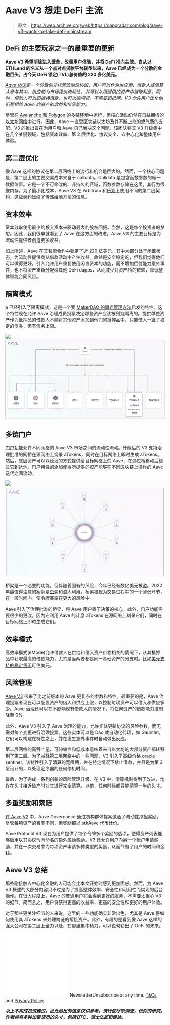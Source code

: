 # Aave V3 想走 DeFi 主流

> 原文：<https://web.archive.org/web/https://dappradar.com/blog/aave-v3-wants-to-take-defi-mainstream>

## DeFi 的主要玩家之一的最重要的更新

**Aave V3 希望消除进入壁垒，改善用户体验，并将 DeFi 推向主流。自从以 ETHLend 的名义从一个点对点贷款平台转型以来，Aave 已经成为一个分散的金融巨头，占今天 DeFi 锁定(TVL)总价值的 220 多亿美元。**

*[Aave 协议](/web/20220925084119/https://dappradar.com/blog/aave-avalanche-defi-lending-crypto/)是一个分散的非托管流动性协议，用户可以作为供应商、借款人或清算人参与其中。供应商为市场提供流动性，并可以从所提供的资产中赚取利息。同时，借款人可以超抵押借款，也可以搞闪贷，不需要超抵押。V3 允许用户优化他们提供给 Aave 的资产的收益和借贷能力。*

尽管[在 Avalanche 和 Polygon 的多链环境](https://web.archive.org/web/20220925084119/https://dappradar.com/ethereum/defi/aave)中运行，但核心活动仍然在日益拥挤的[以太坊网络](/web/20220925084119/https://dappradar.com/blog/when-are-ethereum-gas-fees-lowest/)中进行。因此，Aave 一直受区块链以太坊及其不断上涨的燃气费的支配。V3 的推出旨在为用户和 Aave 自己解决这个问题。该团队将其 V3 升级集中在几个关键领域，包括资本效率、第 2 层优化、协议安全、去中心化和整体用户体验。

## 第二层优化

像 Aave 这样的协议在第二层网络上的流行和机会是巨大的。然而，一个核心问题是，第二层上的主要交易成本来自于 calldata。Calldata 是包含函数参数的唯一数据位置。它是一个不可修改的、非持久的区域，函数参数存储在这里，其行为很像内存。为了最小化成本，Aave V3 在 Arbitrum 和[乐观](https://web.archive.org/web/20220925084119/https://dappradar.com/rankings/protocol/optimismhttps://dappradar.com/rankings/protocol/optimism)上使用不同的第二层契约，这些契约压缩了传递给池方法的信息。

## 资本效率

资本效率使用最少的投入资本来驱动最大的股权回报。当然，这是每个投资者的梦想。因此，我们很早就看到了 Aave 在这方面的改进。Aave V3 的主要目标是为流动性提供者创造更多收益。

如上所述，Aave 在其智能合约中锁定了近 220 亿美元，其中大部分处于闲置状态，为流动性提供商从借款活动中产生收益。收益是安全稳定的，但我们觉得他们可以做得更好。引入允许用户重复使用闲置资本的功能，而不增加偿付能力意外事件，也不将资产重新分配给其他 DeFi dapps，从而减少对资产桥的依赖，降低整体智能合同风险。

## 隔离模式

a 已经引入了隔离模式，这是一个受 [MakerDAO 的曝光管理方法](/web/20220925084119/https://dappradar.com/blog/makerdao-an-introduction-and-how-it-works/)启发的特性。这个特性现在允许 Aave 治理成员投票决定哪些资产应该被列为隔离的。提供单独资产作为抵押品的借款人不能将其他资产添加到他们的抵押品中，只能借入一篮子稳定的债券，但有债务上限。

![](img/182ccfe124f6f8fe555dc7d9f6d8a77a.png)![](img/b618c23bf654a96c0dfa0f29dfd14540.png)

## 多链门户

[门户功能](https://web.archive.org/web/20220925084119/https://docs.aave.com/developers/whats-new/portal)允许不同网络的 Aave V3 市场之间的流动性流动。升级后的 V3 支持治理批准的网桥在源网络上烧录 aTokens，同时在目标网络上即时生成 aTokens。然后，底层资产可以以延迟的方式提供给目标网络上的 Aave，在通过桥移动后绕过它到达池。门户特性的添加使得所提供的资产能够在不同区块链上操作的 Aave 迭代之间流动。

![](img/2538ef2d8acd5cca20f333930034dc99.png)![](img/072bd096de364e81480a71597ee53cf3.png)

桥梁是一个必要的功能，但伴随着固有的风险，今年已经有数亿美元被盗。2022 年最值得注意的案例是[虫洞](/web/20220925084119/https://dappradar.com/blog/321-million-taken-as-solana-wormhole-bridge-hacked/)和浪人利用。桥梁被视为交易过程中的一个薄弱环节，在一段时间内，使令牌暴露在更大的风险中。

Aave 引入了治理批准的桥梁，将 Aave 用户置于决策的核心。此外，门户功能需要很少的更改，因为它利用 Aave 的计息 aTokens 在源网络上刻录它们，同时在目标网络上即时生成它们。

## 效率模式

高效率模式(eMode)允许借款人在供给和借入资产价格相关的情况下，从其抵押品中获取最高的借款能力，尤其是当两者都是同一基础资产的分支时。比如[美元支持的稳定货币](/web/20220925084119/https://dappradar.com/blog/backing-stablecoins-how-does-this-work/)盯住美元。

## 风险管理

[Aave V3](https://web.archive.org/web/20220925084119/https://dappradar.com/multichain/defi/aavehttps://dappradar.com/multichain/defi/aave) 带来了比之前版本的 Aave 更复杂的参数和特性。最重要的是，Aave 治理投票者现在可以配置资产的借入和供应上限，以控制每项资产可以借入和供应多少。Aave 治理还可以在不影响现有借款人的情况下，将任何资产的借款能力控制降至 0%。

此外，Aave V3 引入了 Aave 治理的能力，允许实体更新协议的风险参数，而无需对每个变更进行治理投票。这些实体可以是 Dao 或自动化代理，如 Gauntlet，它们可以构建在特性之上，并在发生意外事件时自动做出反应。

第二层网络的高吞吐量、可伸缩性和低成本意味着来自以太坊的大部分资产都转移到了第二层。为了减轻第二层网络中的一些问题，V3 引入了高级价格 oracle sentinel。该特性引入了清算的宽限期，并在特定情况下禁止借款，并且是为第 2 层设计的，以处理定序器的任何停机时间。

最后，为了完成一系列创新的风险管理升级，在 V3 中，清算机制得到了改进，允许在头寸接近破产时对其进行完全清算。以前，任何时候都只能清算一半的头寸。

## 多重奖励和索赔

[在 Aave V2](https://web.archive.org/web/20220925084119/https://dappradar.com/multichain/defi/aave) 中，Aave Governance 通过机构群体提案激活了流动性挖掘奖励，尽管每项资产的费率不同，但奖励都以 stkAave 代币计价。

Aave Protocol V3 现在为用户提供了每个令牌多个奖励的选项，使得资产列表能够启用以其协议令牌命名的额外激励奖励。V3 还允许用户向另一个帐户申请奖励，并在一次交易中为每项资产申请多种类型的奖励，从而节省了用户的时间和金钱。

## Aave V3 总结

那些刚接触去中心化金融的人可能会比本文开始时感到更加困惑。然而，为 Aave V3 概述的大部分内容只不过是为了提高整体效率、安全性和可用性而实现的后台操作。在很大程度上，Aave 的普通用户将会得到更好的服务，不需要太担心 V3 的细节。简而言之，用户将获得更高的收益率、更高的安全性和更好的用户体验。

对于那些更关注细节的人来说，这里的一些功能确实非常出色，尤其是 Aave 将如何使用其 aTokens 来处理跨链的桥接资产。此外，有趣的是看到像 Aave 这样的强大公司在第二层上全力以赴，在那里集中精力，可以说勾勒出了 DeFi 的未来。

![](img/6d5a4a2d609c56e1a5771717e54ba759.png) NewsletterUnsubscribe at any time. [T&Cs](https://web.archive.org/web/20220925084119/https://dappradar.com/terms) and [Privacy Policy](https://web.archive.org/web/20220925084119/https://dappradar.com/privacy-policy)

***以上不构成投资建议。此处给出的信息仅供参考。请行使尽职调查，做你的研究。作者持有多种加密货币的头寸，包括 BTC、瑞士法郎和雷达。***